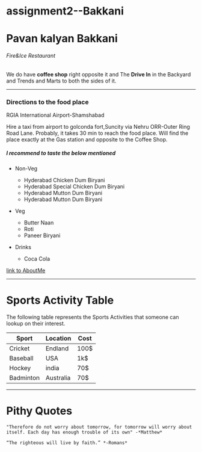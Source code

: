 # assignment2--Bakkani
# Pavan kalyan Bakkani
###### Fire&Ice Restaurant
We do have **coffee shop** right opposite it and The **Drive In** in the Backyard and Trends and Marts to both the sides of  it.


---

### Directions to the food place

RGIA International Airport-Shamshabad

Hire a taxi from airport to golconda fort,Suncity via  Nehru ORR-Outer Ring Road Lane.
Probably, it takes 30 min to reach the food place.
Will find the place  exactly at the Gas station and  opposite to the Coffee Shop.


##### I recommend to taste the below mentioned

* Non-Veg
    
    * Hyderabad Chicken Dum Biryani
    * Hyderabad Special Chicken Dum Biryani
    * Hyderabad Mutton Dum Biryani
    * Hyderabad Mutton Dum Biryani

* Veg

    * Butter Naan
    * Roti
    * Paneer Biryani

* Drinks

     * Coca Cola 


[link to AboutMe](AboutMe.md)




----

# Sports Activity Table

The following table represents the Sports Activities that someone can lookup on their interest.

|Sport|Location|Cost|    
|---|---|---|
|Cricket|Endland|100$|
|Baseball|USA|1k$|
|Hockey|india|70$|
|Badminton|Australia|70$|


----

# Pithy Quotes
    "Therefore do not worry about tomorrow, for tomorrow will worry about itself. Each day has enough trouble of its own" -*Matthew*

    “The righteous will live by faith.” *-Romans*
